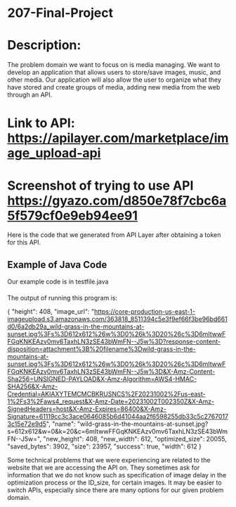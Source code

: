 # 207-Final-Project

# Description: 
The problem domain we want to focus on is media managing. We want to develop an application that allows users to
store/save images, music, and other media. Our application will also allow the user to organize what they have stored
and create groups of media, adding new media from the web through an API.

# Link to API: https://apilayer.com/marketplace/image_upload-api

# Screenshot of trying to use API https://gyazo.com/d850e78f7cbc6a5f579cf0e9eb94ee91

Here is the code that we generated from API Layer after obtaining a token for this API.

## Example of Java Code ##

Our example code is in testfile.java

####

The output of running this program is:

{
"height": 408,
"image_url": "https://core-production-us-east-1-imageupload.s3.amazonaws.com/363818_8511394c5e3f9ef66f3be96bd661d0/6a2db29a_wild-grass-in-the-mountains-at-sunset.jpg%3Fs%3D612x612%26w%3D0%26k%3D20%26c%3D6mItwwFFGqKNKEAzv0mv6TaxhLN3zSE43bWmFN--J5w%3D?response-content-disposition=attachment%3B%20filename%3Dwild-grass-in-the-mountains-at-sunset.jpg%3Fs%3D612x612%26w%3D0%26k%3D20%26c%3D6mItwwFFGqKNKEAzv0mv6TaxhLN3zSE43bWmFN--J5w%3D&X-Amz-Content-Sha256=UNSIGNED-PAYLOAD&X-Amz-Algorithm=AWS4-HMAC-SHA256&X-Amz-Credential=AKIAXYTEMCMCBKRUSNCS%2F20231002%2Fus-east-1%2Fs3%2Faws4_request&X-Amz-Date=20231002T002350Z&X-Amz-SignedHeaders=host&X-Amz-Expires=86400&X-Amz-Signature=61119cc3c3ace0646085b6d41044aa2f6598255db33c5c27670173c15e72e9d5",
"name": "wild-grass-in-the-mountains-at-sunset.jpg?s=612x612&w=0&k=20&c=6mItwwFFGqKNKEAzv0mv6TaxhLN3zSE43bWmFN--J5w=",
"new_height": 408,
"new_width": 612,
"optimized_size": 20055,
"saved_bytes": 3902,
"size": 23957,
"success": true,
"width": 612
}



Some technical problems that we were experiencing are related to the website that we are accessing the API on.
They sometimes ask for information that we do not know such as specification of image delay in the optimization process 
or the ID_size, for certain images.
It may be easier to switch APIs, especially since there are many options for our given problem domain.
